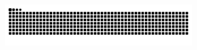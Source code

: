 
![Snake animation](https://raw.githubusercontent.com/emilyynorton/emilyynorton/output/github-contribution-grid-snake-dark.svg)

<!--
**emilyynorton/emilyynorton** is a ✨ _special_ ✨ repository because its `README.md` (this file) appears on your GitHub profile.

Here are some ideas to get you started:

- 🔭 I’m currently working on ...
- 🌱 I’m currently learning ...
- 👯 I’m looking to collaborate on ...
- 🤔 I’m looking for help with ...
- 💬 Ask me about ...
- 📫 How to reach me: ...
- 😄 Pronouns: ...
- ⚡ Fun fact: ...
-->

<!-- <img src="https://emilyynorton.github.io/emilyynorton/basketball-svgrepo-com.svg" width="200" /> -->

